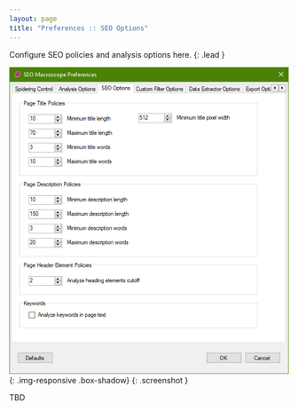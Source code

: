 ```yaml
---
layout: page
title: "Preferences :: SEO Options"
---
```


Configure SEO policies and analysis options here.
{: .lead }

![SEO Macroscope SEO options](../../images/preferences-seo-options.png){: .img-responsive .box-shadow}
{: .screenshot }

TBD
